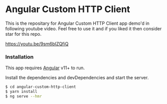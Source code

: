 # Angular Custom HTTP Client
This is the repositary for Angular Custom HTTP Client app demo'd in following youtube video. Feel free to use it and if you liked it then consider star for this repo.

https://youtu.be/9sm6bIZQfiQ

### Installation

This app requires [Angular](https://angular.io/) v11+ to run.

Install the dependencies and devDependencies and start the server.

```sh
$ cd angular-custom-http-client
$ yarn install
$ ng serve --hmr
```
